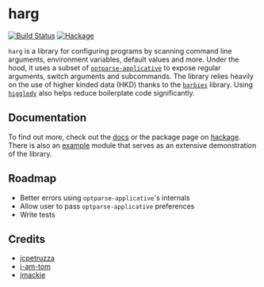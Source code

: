 # harg

[![Build Status](https://travis-ci.org/alexpeits/harg.svg?branch=master)](https://travis-ci.org/alexpeits/harg)
[![Hackage](https://img.shields.io/hackage/v/harg.svg)](https://hackage.haskell.org/package/harg)

`harg` is a library for configuring programs by scanning command line arguments,
environment variables, default values and more. Under the hood, it uses a subset
of [`optparse-applicative`](https://hackage.haskell.org/package/optparse-applicative)
to expose regular arguments, switch arguments and subcommands. The library
relies heavily on the use of higher kinded data (HKD) thanks to the
[`barbies`](https://hackage.haskell.org/package/barbies) library. Using
[`higgledy`](https://hackage.haskell.org/package/higgledy) also helps reduce
boilerplate code significantly.

## Documentation

To find out more, check out the [docs](https://alexpeits.github.io/harg) or the
package page on [hackage](https://hackage.haskell.org/package/harg). There is
also an [example](https://github.com/alexpeits/harg/blob/master/Example.hs)
module that serves as an extensive demonstration of the library.

## Roadmap

- Better errors using `optparse-applicative`'s internals
- Allow user to pass `optparse-applicative` preferences
- Write tests

## Credits

- [jcpetruzza](https://github.com/jcpetruzza)
- [i-am-tom](https://github.com/i-am-tom)
- [jmackie](https://github.com/jmackie)
